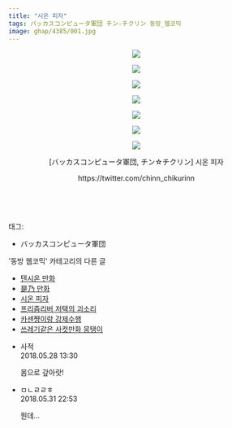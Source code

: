 ```yaml
---
title: "시온 피자"
tags: バッカスコンピュータ軍団 チン☆チクリン 동방_웹코믹
image: ghap/4385/001.jpg
---
```

<div class="article">
<p style="text-align: center; clear: none; float: none;"><img src="{{ site.nasurl }}/ghap/4385/001.jpg"/></p>
<p style="text-align: center; clear: none; float: none;"><img src="{{ site.nasurl }}/ghap/4385/002.jpg"/></p>
<p style="text-align: center; clear: none; float: none;"><img src="{{ site.nasurl }}/ghap/4385/003.jpg"/></p>
<p style="text-align: center; clear: none; float: none;"><img src="{{ site.nasurl }}/ghap/4385/004.jpg"/></p>
<p style="text-align: center; clear: none; float: none;"><img src="{{ site.nasurl }}/ghap/4385/005.jpg"/></p>
<p style="text-align: center; clear: none; float: none;"><img src="{{ site.nasurl }}/ghap/4385/006.jpg"/></p>
<p style="text-align: center; clear: none; float: none;"><img src="{{ site.nasurl }}/ghap/4385/007.jpg"/></p>
<p style="text-align: center; clear: none; float: none;">[バッカスコンピュータ軍団, チン☆チクリン] 시온 피자</p>
<p style="text-align: center; clear: none; float: none;">https://twitter.com/chinn_chikurinn</p>
<p style="text-align: center; clear: none; float: none;"><br/></p>
<p><br/></p>
</div><div class="tagTrail">
<p>태그: </p>
<ul>
<li>バッカスコンピュータ軍団</li>
</ul>
</div><div class="another">
<p>'동방 웹코믹' 카테고리의 다른 글</p>
<ul>
<li><a href="/2018-05-27-ghap_4387">텐시온 만화</a></li>
<li><a href="/2018-05-27-ghap_4386">是乃 만화</a></li>
<li><a href="/2018-05-27-ghap_4385">시온 피자</a></li>
<li><a href="/2018-05-23-ghap_4381">프리즘리버 저택의 괴소리</a></li>
<li><a href="/2018-05-13-ghap_4286">카센쨩이랑 강제수행</a></li>
<li><a href="/2018-05-13-ghap_4374">쓰레기같은 사컷만화 뭉탱이</a></li>
</ul>
</div><div class="cb_module cb_fluid">
<div class="cb_wrt cb_profile">
<div class="comment">
<ul>
<li class="cb_thumb_off" id="comment15262921">
<div class="cb_comment_area">
<div class="cb_info_area">
<div class="cb_section">
<span class="cb_nick_name">사적</span>
</div>
<div class="cb_section">
<span class="cb_date">2018.05.28 13:30 </span>
</div>
</div>
<div class="cb_dsc_comment">
<p class="cb_dsc">
											몸으로 갚아랏!
										</p>
</div>
</div></li>
<li class="cb_thumb_off" id="comment15264671">
<div class="cb_comment_area">
<div class="cb_info_area">
<div class="cb_section">
<span class="cb_nick_name">ㅁㄴㄹㄹㅎ</span>
</div>
<div class="cb_section">
<span class="cb_date">2018.05.31 22:53 </span>
</div>
</div>
<div class="cb_dsc_comment">
<p class="cb_dsc">
											뭔데...
										</p>
</div>
</div></li>
</ul>
</div>
</div><!-- commentList close -->
</div>